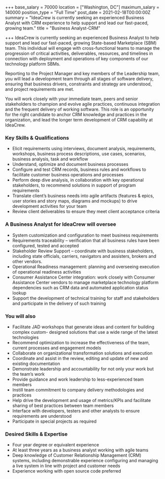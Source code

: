 +++
base_salary = 70000
location = ["Washington, DC"]
maximum_salary = 140000
position_type = "Full Time"
post_date = 2021-02-18T00:00:00Z
summary = "IdeaCrew is currently seeking an experienced Business Analyst with CRM experience to help support and lead our fast-paced, growing team."
title = "Business Analyst-CRM"

+++
IdeaCrew is currently seeking an experienced Business Analyst to help support and lead our fast-paced, growing State-based Marketplace (SBM) team. This individual will engage with cross-functional teams to manage the progression of critical activities, deliverables, resources, and timelines in connection with deployment and operations of key components of our technology platform SBMs.

Reporting to the Project Manager and key members of the Leadership team, you will lead a development team through all stages of software delivery, ensuring that business drivers, constraints and strategy are understood, and project requirements are met.

You will work closely with your immediate team, peers and senior stakeholders to champion and evolve agile practices, continuous integration and the frequent delivery of working software. This role is an opportunity for the right candidate to anchor CRM knowledge and practices in the organization, and lead the longer term development of CRM capability at IdeaCrew.

### Key Skills & Qualifications

* Elicit requirements using interviews, document analysis, requirements, workshops, business process descriptions, use cases, scenarios, business analysis, task and workflow
* Understand, optimize and document business processes
* Configure and test CRM records, business rules and workflows to facilitate customer business operations and processes
* Perform deep dive analysis, in collaboration with key operational stakeholders, to recommend solutions in support of program requirements
* Translate client’s business needs into agile artifacts (features & epics, user stories and story maps, diagrams and mockups) to drive development activities for your team
* Review client deliverables to ensure they meet client acceptance criteria

### A Business Analyst for IdeaCrew will oversee

* System customization and configuration to meet business requirements
* Requirements traceability – verification that all business rules have been configured, tested and accepted
* Stakeholder Review Support – coordinate with business stakeholders, including state officials, carriers, navigators and assisters, brokers and other vendors.
* Operational Readiness management: planning and overseeing execution of operational readiness activities
* Consumer Assistance Center integration: work closely with Consumer Assistance Center vendors to manage marketplace technology platform dependencies such as CRM data and automated application status lookup
* Support the development of technical training for staff and stakeholders and participate in the delivery of such training

### You will also

* Facilitate JAD workshops that generate ideas and content for building complex custom- designed solutions that use a wide range of the latest technologies
* Recommend optimization to increase the effectiveness of the team, current processes and engagement models
* Collaborate on organizational transformation solutions and execution
* Coordinate and assist in the review, editing and update of new and existing documentation
* Demonstrate leadership and accountability for not only your work but the team’s work
* Provide guidance and work leadership to less-experienced team members
* Instill team commitment to company delivery methodologies and practices
* Help drive the development and usage of metrics/KPIs and facilitate sharing of best practices between team members
* Interface with developers, testers and other analysts to ensure requirements are understood
* Participate in special projects as required

### Desired Skills & Expertise

* Four year degree or equivalent experience
* At least three years as a business analyst working with agile teams
* Deep knowledge of Customer Relationship Management (CRM) systems, including demonstrable experience configuring and managing a live system in line with project and customer needs
* Experience working with open source code preferred
